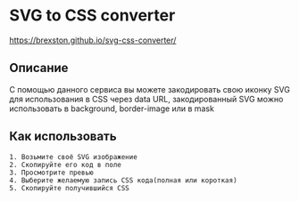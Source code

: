 # SVG to CSS converter

https://brexston.github.io/svg-css-converter/

## Описание
С помощью данного сервиса вы можете закодировать свою иконку SVG для использования в CSS через data URL, закодированный SVG можно использовать в background, border-image или в mask

## Как использовать
```
1. Возьмите своё SVG изображение
2. Скопируйте его код в поле
3. Просмотрите превью
4. Выберите желаемую запись CSS кода(полная или короткая)
5. Скопируйте получившийся CSS
```



